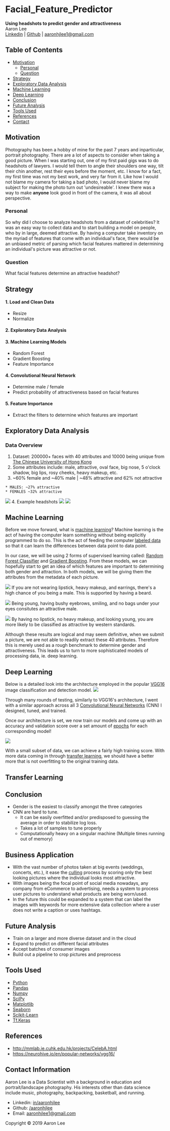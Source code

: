 <!-- ![](images/doodle_predictor_banner.png) -->

# Facial_Feature_Predictor
**Using headshots to predict gender and attractiveness**
<br>Aaron Lee
<br>
[Linkedin](http://www.linkedin.com/in/aaronhjlee)  |  [Github](https://github.com/aaronhjlee)   |   aaronhjlee1@gmail.com

## Table of Contents

* [Motivation](#motivation)
  * [Personal](#personal)
  * [Question](#question)
* [Strategy](#strategy)
* [Exploratory Data Analysis](#exploratory-data-analysis)
* [Machine Learning](#machine-learning)
* [Deep Learning](#deep-learning)
* [Conclusion](#conclusion)
* [Future Analysis](#future-analysis)
* [Tools Used](#tools-used)
* [References](#references)
* [Contact](#contact-information)

## Motivation

Photography has been a hobby of mine for the past 7 years and inparticular, portrait photography. There are a lot of aspects to consider when taking a good picture. When I was starting out, one of my first paid gigs was to do headshots of lawyers. I would tell them to angle their shoulders one way, tilt their chin another, rest their eyes before the moment, etc. I know for a fact, my first time was not my best work, and very far from it. Like how I would not blame my camera for taking a bad photo, I would never blame my subject for making the photo turn out 'undesireable'. I knew there was a way to make **anyone** look good in front of the camera, it was all about perspective. 

### Personal

So why did I choose to analyze headshots from a dataset of celebrities? It was an easy way to collect data and to start building a model on people, who by in large, deemed attractive. By having a computer take inventory on the myriad of features that come with an individual's face, there would be an unbiased metric of parsing which facial features mattered in determining an individual's picture was attractive or not.

### Question

What facial features determine an attractive headshot?

## Strategy

#### 1. Load and Clean Data
* Resize
* Normalize
#### 2. Exploratory Data Analysis
#### 3. Machine Learning Models
* Random Forest
* Gradient Boosting
* Feature Importance
#### 4. Convolutional Neural Network
* Determine male / female
* Predict probability of attractiveness based on facial features
#### 5. Feature Importance 
* Extract the filters to determine which features are important

## Exploratory Data Analysis

### Data Overview
  1. Dataset: 200000+ faces with 40 attributes and 10000 being unique from [The Chinese University of Hong Kong](http://mmlab.ie.cuhk.edu.hk/projects/CelebA.html)
  2. Some attributes include: male, attractive, oval face, big nose, 5 o'clock shadow, big lips, rosy cheeks, heavy makeup, etc. 
  3. ~60% female and ~40% male  |  ~48% attractive and 62% not attractive
  
    * MALES: ~27% attractive
    * FEMALES ~32% attractive
  ![](images/male_attractive_pie.png) 
  4. Example headshots
![](images/female_example.png)    ![](images/male_example.png) 

## Machine Learning

Before we move forward, what is [machine learning](https://en.wikipedia.org/wiki/Machine_learning)? Machine learning is the act of having the computer learn something without being explicitly programmed to do so. This is the act of feeding the computer [labeled data](https://en.wikipedia.org/wiki/Labeled_data) so that it can learn the differences between data point to data point. 

In our case, we will be using 2 forms of supervised learning called: [Random Forest Classifier](https://scikit-learn.org/stable/modules/generated/sklearn.ensemble.RandomForestClassifier.html) and [Gradient Boosting](https://en.wikipedia.org/wiki/Gradient_boosting). From these models, we can hopefully start to get an idea of which features are important to determining both gender and attraction. In both models, we will be giving them the attributes from the metadata of each picture.

![](images/gender_importance.png)
If you are not wearing lipstick, heavy makeup, and earrings, there's a high chance of you being a male. This is supported by having a beard.

![](images/male_importance.png)
Being young, having bushy eyebrows, smiling, and no bags under your eyes consitutes an attractive male.

![](images/female_importance.png)
By having no lipstick, no heavy makeup, and looking young, you are more likely to be classified as attractive by western standards.

Although these results are logical and may seem definitive, when we submit a picture, we are not able to readily extract these 40 attributes. Therefore this is merely used as a rough benchmark to determine gender and attractiveness. This leads us to turn to more sophisticated models of processing data, ie. deep learning.

## Deep Learning

Below is a detailed look into the architecture employed in the popular [VGG16](https://neurohive.io/en/popular-networks/vgg16/) image classification and detection model. 
![](images/vgg16_arch.png)

Through many rounds of testing, similarly to VGG16's architecture, I went with a similar approach across all 3 [Convolutional Neural Networks](https://towardsdatascience.com/a-comprehensive-guide-to-convolutional-neural-networks-the-eli5-way-3bd2b1164a53) (CNN) I designed, tuned, and trained. 

Once our architecture is set, we now train our models and come up with an accuracy and validation score over a set amount of [epochs](https://www.quora.com/What-is-an-epoch-in-deep-learning) for each corresponding model!

![](/images/all_train.png)

With a small subset of data, we can achieve a fairly high training score. With more data coming in through [transfer learning](https://machinelearningmastery.com/transfer-learning-for-deep-learning/), we should have a better more that is not overfitting to the original training data.

## Transfer Learning

## Conclusion

* Gender is the easiest to classify amongst the three categories
* CNN are hard to tune. 
  * It can be easily overfitted and/or predisposed to guessing the average in order to stabilize log loss.
  * Takes a lot of samples to tune properly
  * Computationally heavy on a singular machine (Multiple times running out of memory)

## Business Application

* With the vast number of photos taken at big events (weddings, concerts, etc.), it ease the [culling](https://fstoppers.com/education/beginners-guide-culling-and-why-we-do-it-89324) process by scoring only the best looking pictures where the individual looks most attractive.
* With images being the focal point of social media nowadays, any company from eCommerce to advertising, needs a system to process user pictures to understand what products are being worn/used.
* In the future this could be expanded to a system that can label the images with keywords for more extensive data collection where a user does not write a caption or uses hashtags.

## Future Analysis

* Train on a larger and more diverse dataset and in the cloud
* Expand to predict on different facial attributes
* Accept batches of consumer images
* Build out a pipeline to crop pictures and preprocess

## Tools Used

* [Python](https://www.python.org/)
* [Pandas](https://pandas.pydata.org/)
* [Numpy](http://www.numpy.org/)
* [SciPy](https://www.scipy.org/)
* [Matplotlib](https://matplotlib.org/)
* [Seaborn](https://seaborn.pydata.org/)
* [Scikit-Learn](https://scikit-learn.org/stable/)
* [Tf.Keras](https://www.tensorflow.org/guide/keras)

## References

* http://mmlab.ie.cuhk.edu.hk/projects/CelebA.html
* https://neurohive.io/en/popular-networks/vgg16/

## Contact Information
Aaron Lee is a Data Scientist with a background in education and portrait/landscape photography. His interests other than data science include music, photography, backpacking, basketball, and running. 

* Linkedin: [in/aaronhjlee](https://www.linkedin.com/in/aaronhjlee/)
* Github: [/aaronhjlee](https://github.com/Aaronhjlee)
* Email: [aaronhjlee1@gmail.com](aaronhjlee1@gmail.com)

Copyright © 2019 Aaron Lee